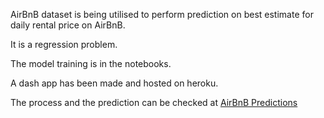 
AirBnB dataset is being utilised to perform prediction on best estimate for daily rental price on AirBnB.

It is a regression problem.

The model training is in the notebooks.

A dash app has been made and hosted on heroku.

The process and the prediction can be checked at [AirBnB Predictions](http://ftairbnb34.herokuapp.com)